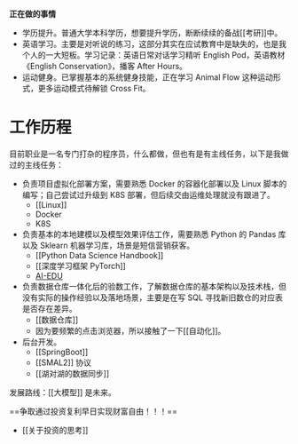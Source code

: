 ---
---

**正在做的事情**

- 学历提升。普通大学本科学历，想要提升学历，断断续续的备战[[考研]]中。
- 英语学习。主要是对听说的练习，这部分其实在应试教育中是缺失的，也是我个人的一大短板。学习记录：英语日常对话学习精听 English Pod，英语教材《English Conservation》，播客 After Hours。
- 运动健身。已掌握基本的系统健身技能，正在学习 Animal Flow 这种运动形式，更多运动模式待解锁 Cross Fit。

# 工作历程

目前职业是一名专门打杂的程序员，什么都做，但也有是有主线任务，以下是我做过的主线任务：

- 负责项目虚拟化部署方案，需要熟悉 Docker 的容器化部署以及 Linux 脚本的编写；自己尝试过升级到 K8S 部署，但后续交由运维处理就没有跟进了。
	- [[Linux]]
	- Docker
	- K8S
- 负责基本的本地建模以及模型效果评估工作，需要熟悉 Python 的 Pandas 库以及 Sklearn 机器学习库，场景是短信营销获客。
	- [[Python Data Science Handbook]]
	- [[深度学习框架 PyTorch]]
	- [AI-EDU](https://microsoft.github.io/ai-edu/%E5%9F%BA%E7%A1%80%E6%95%99%E7%A8%8B/)
- 负责数据仓库一体化后的验数工作，了解数据仓库的基本架构以及技术栈，但没有实际的操作经验以及落地场景，主要是在写 SQL 寻找新旧数仓的对应表是否存在差异。
	- [[数据仓库]]
	- 因为要频繁的点击浏览器，所以接触了一下[[自动化]]。
- 后台开发。
	- [[SpringBoot]]
	- [[SMAL2]] 协议
	- [[湖对湖的数据同步]]
	  

发展路线：[[大模型]] 是未来。

==争取通过投资复利早日实现财富自由！！！==
- [[关于投资的思考]]



